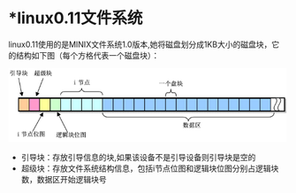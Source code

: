 # *linux0.11文件系统
linux0.11使用的是MINIX文件系统1.0版本,她将磁盘划分成1KB大小的磁盘块，它的结构如下图（每个方格代表一个磁盘块）：

  ![minix文件系统结构](./img/minix-fs-1.0.png)

* 引导块：存放引导信息的块,如果该设备不是引导设备则引导块是空的
* 超级块：存放文件系统结构信息，包括i节点位图和逻辑块位图分别占逻辑块数，数据区开始逻辑块号